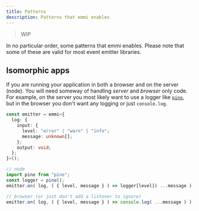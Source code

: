 ```yaml
---
title: Patterns
description: Patterns that emmi enables
---
```


> WIP

In no particular order, some patterns that emmi enables. Please note that some of these are valid for most event emitter libraries.

## Isomorphic apps

If you are running your application in both a browser and on the server (node). You will need someway of handling _server_ and _browser_ only code. For example, on the server you most likely want to use a logger like [`pino`](https://github.com/pinojs/pino), but in the browser you don't want any logging or just `console.log`.

```ts
const emitter = emmi<{
  log: {
    input: {
      level: "error" | "warn" | "info";
      message: unknown[];
    };
    output: void;
  };
}>();

// node
import pino from "pino";
const logger = pino();
emitter.on( log, ( { level, message } ) => logger[level]( ...message ) );

// browser (or just don't add a listener to ignore)
emitter.on( log, ( { level, message } ) => console.log( ...message ) );
```
